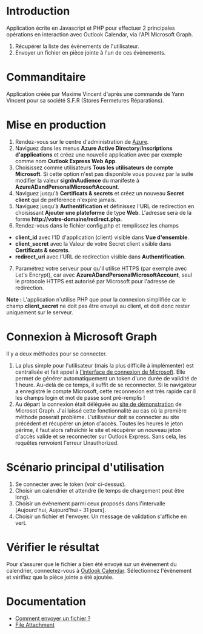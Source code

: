 # Introduction
Application écrite en Javascript et PHP pour effectuer 2 principales opérations
en interaction avec Outlook Calendar, via l'API Microsoft Graph.
1. Récupérer la liste des évènements de l'utilisateur.
2. Envoyer un fichier en pièce jointe à l'un de ces évènements.

# Commanditaire
Application créée par Maxime Vincent d'après une commande de Yann Vincent 
pour sa société S.F.R (Stores Fermetures Réparations).

# Mise en production
1. Rendez-vous sur le centre d'administration de [Azure](https://aad.portal.azure.com).
2. Naviguez dans les menus **Azure Active Directory**/**Inscriptions d'applications**
et créez une nouvelle application avec par exemple comme nom **Outlook Express Web App**.
3. Choisissez comme utilisateurs **Tous les utilisateurs de compte Microsoft**.
Si cette option n'est pas disponible vous pouvez par la suite modifier la valeur
**signInAudience** du manifeste à **AzureADandPersonalMicrosoftAccount**.
4. Naviguez jusqu'à **Certificats & secrets** et créez un nouveau **Secret client** qui
de préférence n'expire jamais.
5. Naviguez jusqu'à **Authentification** et définissez l'URL de redirection en 
choisissant **Ajouter une plateforme** de type **Web**. L'adresse sera de la forme
**http://votre-domaine/redirect.php**.
6. Rendez-vous dans le fichier config.php et remplissez les champs 
* **client_id** avec l'ID d'application (client) visible dans **Vue d'ensemble**.
* **client_secret** avec la Valeur de votre Secret client visible dans **Certificats & secrets**. 
* **redirect_uri** avec l'URL de redirection visible dans **Authentification**.
7. Paramétrez votre serveur pour qu'il utilise HTTPS (par exemple avec Let's Encrypt),
car avec **AzureADandPersonalMicrosoftAccount**, seul le protocole HTTPS est autorisé
par Microsoft pour l'adresse de redirection.

**Note :** L'application n'utilise PHP que pour la connexion simplifiée car le champ
**client_secret** ne doit pas être envoyé au client, et doit donc rester uniquement
sur le serveur. 

# Connexion à Microsoft Graph
Il y a deux méthodes pour se connecter.
1. La plus simple pour l'utilisateur (mais la plus difficile à implémenter)
est centralisée et fait appel à [l'interface de connexion de Microsoft](https://docs.microsoft.com/fr-fr/outlook/rest/get-started).
Elle permet de générer automatiquement un token d'une durée de validité de 1 heure.
Au-delà de ce temps, il suffit de se reconnecter. Si le navigateur a enregistré
le compte Microsoft, cette reconnexion est très rapide car il les champs login et
mot de passe sont pré-remplis !
2. Au départ la connexion était déléguée au [site de démonstration](https://developer.microsoft.com/fr-fr/graph/graph-explorer)
de Microsot Graph. J'ai laissé cette fonctionnalité au cas où la première
méthode poserait problème. L'utilisateur doit se connecter au site précédent 
et récupérer un jeton d'accès.
Toutes les heures le jeton périme, il faut alors rafraîchir le site
et récupérer un nouveau jeton d'accès valide et se reconnecter sur Outlook Express.
Sans cela, les requêtes renvoient l'erreur Unauthorized.

# Scénario principal d'utilisation
1. Se connecter avec le token (voir ci-dessus).
2. Choisir un calendrier et attendre (le temps de chargement peut être long).
3. Choisir un évènement parmi ceux proposés dans l'intervalle 
\[Aujourd'hui, Aujourd'hui - 31 jours\].
4. Choisir un fichier et l'envoyer. Un message de validation s'affiche en vert.

# Vérifier le résultat
Pour s'assurer que le fichier a bien été envoyé sur un évènement du calendrier,
connectez-vous à [Outlook Calendar](https://outlook.live.com/calendar).
Sélectionnez l'évènement et vérifiez que la pièce jointe a été ajoutée.

# Documentation
* [Comment envoyer un fichier ?](https://docs.microsoft.com/en-us/graph/api/event-post-attachments?view=graph-rest-1.0&tabs=http)
* [File Attachment](https://docs.microsoft.com/en-us/graph/api/resources/fileattachment?view=graph-rest-1.0)
